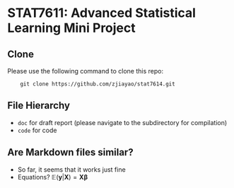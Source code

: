 # STAT7611: Advanced Statistical Learning Mini Project

## Clone

Please use the following command to clone this repo:
```
    git clone https://github.com/zjiayao/stat7614.git
```

## File Hierarchy

- `doc` for draft report (please navigate to the subdirectory for compilation)
- `code` for code

## Are Markdown files similar?

- So far, it seems that it works just fine
- Equations?
$\mathbb{E}(\mathbf{y}|\mathbf{X})=\mathbf{X\beta}$
